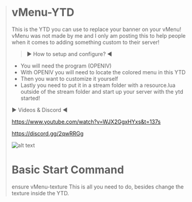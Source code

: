 > # vMenu-YTD
> This is the YTD you can use to replace your banner on your vMenu! vMenu was not made by me and I only am posting this to help people when it comes to adding something custom to their server!
> 
> > ► How to setup and configure? ◄
> - You will need the program (OPENIV)
> - With OPENIV you will need to locate the colored menu in this YTD
> - Then you want to customize it yourself
> - Lastly you need to put it in a stream folder with a resource.lua outside of the stream folder and start up your server with the ytd started!
> 
> ► Videos & Discord ◄
> 
> https://www.youtube.com/watch?v=WJX2GgxHYxs&t=137s
> 
> https://discord.gg/2qwRRGg
> 
> ![alt text](https://camo.githubusercontent.com/e9502420c93a4ca71cb28eacca29b1d6ae64fa15/68747470733a2f2f692e6779617a6f2e636f6d2f63363064333333353130373866326330346136303663333937653961373034612e706e67)
> 
> 
> # Basic Start Command #
> ensure vMenu-texture
> This is all you need to do, besides change the texture inside the YTD.
